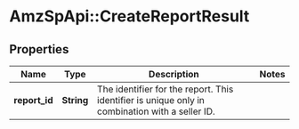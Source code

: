 # AmzSpApi::CreateReportResult

## Properties
Name | Type | Description | Notes
------------ | ------------- | ------------- | -------------
**report_id** | **String** | The identifier for the report. This identifier is unique only in combination with a seller ID. | 

